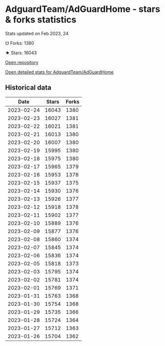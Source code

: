 # AdguardTeam/AdGuardHome - stars & forks statistics

Stats updated on Feb 2023, 24

☋ Forks: 1380

★ Stars: 16043

[Open repository](https://github.com/AdguardTeam/AdGuardHome)

[Open detailed stats for AdguardTeam/AdGuardHome](https://reviewgithub.com/rep/AdguardTeam/AdGuardHome)

## Historical data
| Date | Stars | Forks |
|------|-------|-------|
| 2023-02-24 | 16043 | 1380 | 
| 2023-02-23 | 16027 | 1381 | 
| 2023-02-22 | 16021 | 1381 | 
| 2023-02-21 | 16013 | 1380 | 
| 2023-02-20 | 16007 | 1380 | 
| 2023-02-19 | 15995 | 1380 | 
| 2023-02-18 | 15975 | 1380 | 
| 2023-02-17 | 15965 | 1379 | 
| 2023-02-16 | 15953 | 1378 | 
| 2023-02-15 | 15937 | 1375 | 
| 2023-02-14 | 15930 | 1376 | 
| 2023-02-13 | 15926 | 1377 | 
| 2023-02-12 | 15918 | 1378 | 
| 2023-02-11 | 15902 | 1377 | 
| 2023-02-10 | 15889 | 1376 | 
| 2023-02-09 | 15877 | 1376 | 
| 2023-02-08 | 15860 | 1374 | 
| 2023-02-07 | 15845 | 1374 | 
| 2023-02-06 | 15836 | 1374 | 
| 2023-02-05 | 15818 | 1373 | 
| 2023-02-03 | 15795 | 1374 | 
| 2023-02-02 | 15781 | 1374 | 
| 2023-02-01 | 15769 | 1371 | 
| 2023-01-31 | 15763 | 1368 | 
| 2023-01-30 | 15754 | 1368 | 
| 2023-01-29 | 15735 | 1366 | 
| 2023-01-28 | 15724 | 1364 | 
| 2023-01-27 | 15712 | 1363 | 
| 2023-01-26 | 15704 | 1362 | 

